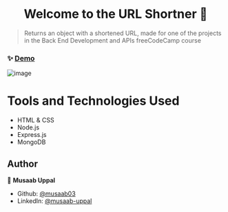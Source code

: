 <h1 align="center">Welcome to the URL Shortner 👋</h1>

> Returns an object with a shortened URL, made for one of the projects in the Back End Development and APIs freeCodeCamp course

### ✨ [Demo](https://build-a-url-shortner.mu668.repl.co/)

![image](https://user-images.githubusercontent.com/103457332/236342004-65d8b061-1dcd-41f2-acc9-2abbebca5004.png)

# Tools and Technologies Used
- HTML & CSS
- Node.js
- Express.js
- MongoDB

## Author

👤 **Musaab Uppal**

* Github: [@musaab03](https://github.com/musaab03)
* LinkedIn: [@musaab-uppal](https://linkedin.com/in/musaab-uppal)
